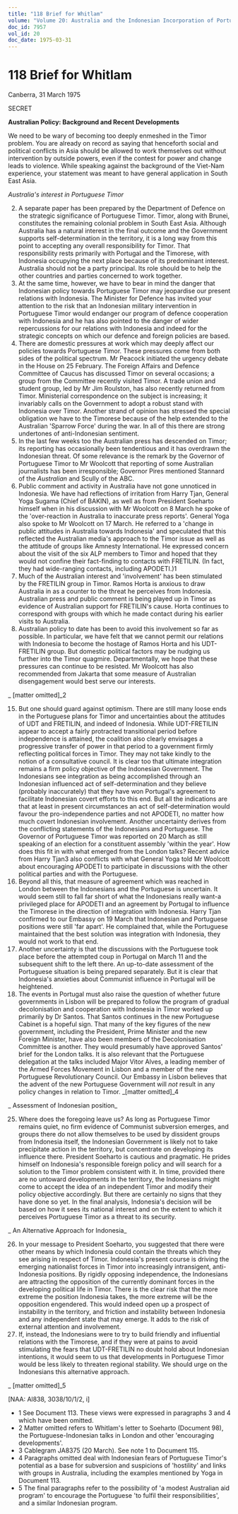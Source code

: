 ```yaml
---
title: "118 Brief for Whitlam"
volume: "Volume 20: Australia and the Indonesian Incorporation of Portuguese Timor, 1974-1976"
doc_id: 7957
vol_id: 20
doc_date: 1975-03-31
---
```


# 118 Brief for Whitlam

Canberra, 31 March 1975

SECRET

**Australian Policy: Background and Recent Developments**

We need to be wary of becoming too deeply enmeshed in the Timor problem. You are already on record as saying that henceforth social and political conflicts in Asia should be allowed to work themselves out without intervention by outside powers, even if the contest for power and change leads to violence. While speaking against the background of the Viet-Nam experience, your statement was meant to have general application in South East Asia.

_Australia's interest in Portuguese Timor_

  2. A separate paper has been prepared by the Department of Defence on the strategic significance of Portuguese Timor. Timor, along with Brunei, constitutes the remaining colonial problem in South East Asia. Although Australia has a natural interest in the final outcome and the Government supports self-determination in the territory, it is a long way from this point to accepting any overall responsibility for Timor. That responsibility rests primarily with Portugal and the Timorese, with Indonesia occupying the next place because of its predominant interest. Australia should not be a party principal. Its role should be to help the other countries and parties concerned to work together.
  3. At the same time, however, we have to bear in mind the danger that Indonesian policy towards Portuguese Timor may jeopardise our present relations with Indonesia. The Minister for Defence has invited your attention to the risk that an Indonesian military intervention in Portuguese Timor would endanger our program of defence cooperation with Indonesia and he has also pointed to the danger of wider repercussions for our relations with Indonesia and indeed for the strategic concepts on which our defence and foreign policies are based.
  4. There are domestic pressures at work which may deeply affect our policies towards Portuguese Timor. These pressures come from both sides of the political spectrum. Mr Peacock initiated the urgency debate in the House on 25 February. The Foreign Affairs and Defence Committee of Caucus has discussed Timor on several occasions; a group from the Committee recently visited Timor. A trade union and student group, led by Mr Jim Roulston, has also recently returned from Timor. Ministerial correspondence on the subject is increasing; it invariably calls on the Government to adopt a robust stand with Indonesia over Timor. Another strand of opinion has stressed the special obligation we have to the Timorese because of the help extended to the Australian 'Sparrow Force' during the war. In all of this there are strong undertones of anti-Indonesian sentiment.
  5. In the last few weeks too the Australian press has descended on Timor; its reporting has occasionally been tendentious and it has overdrawn the Indonesian threat. Of some relevance is the remark by the Governor of Portuguese Timor to Mr Woolcott that reporting of some Australian journalists has been irresponsible; Governor Pires mentioned Stannard of the _Australian_ and Scully of the ABC.
  6. Public comment and activity in Australia have not gone unnoticed in Indonesia. We have had reflections of irritation from Harry Tjan, General Yoga Sugama (Chief of BAKIN), as well as from President Soeharto himself when in his discussion with Mr Woolcott on 8 March he spoke of the 'over-reaction in Australia to inaccurate press reports'. General Yoga also spoke to Mr Woolcott on 17 March. He referred to a 'change in public attitudes in Australia towards Indonesia' and speculated that this reflected the Australian media's approach to the Timor issue as well as the attitude of groups like Amnesty International. He expressed concern about the visit of the six ALP members to Timor and hoped that they would not confine their fact-finding to contacts with FRETILIN. (In fact, they had wide-ranging contacts, including APODETI.)1
  7. Much of the Australian interest and 'involvement' has been stimulated by the FRETILIN group in Timor. Ramos Horta is anxious to draw Australia in as a counter to the threat he perceives from Indonesia. Australian press and public comment is being played up in Timor as evidence of Australian support for FRETILIN's cause. Horta continues to correspond with groups with which he made contact during his earlier visits to Australia.
  8. Australian policy to date has been to avoid this involvement so far as possible. In particular, we have felt that we cannot permit our relations with Indonesia to become the hostage of Ramos Horta and his UDT-FRETILIN group. But domestic political factors may be nudging us further into the Timor quagmire. Departmentally, we hope that these pressures can continue to be resisted. Mr Woolcott has also recommended from Jakarta that some measure of Australian disengagement would best serve our interests.



_ [matter omitted]_2

  15. But one should guard against optimism. There are still many loose ends in the Portuguese plans for Timor and uncertainties about the attitudes of UDT and FRETILIN, and indeed of Indonesia. While UDT-FRETILIN appear to accept a fairly protracted transitional period before independence is attained, the coalition also clearly envisages a progressive transfer of power in that period to a government firmly reflecting political forces in Timor. They may not take kindly to the notion of a consultative council. It is clear too that ultimate integration remains a firm policy objective of the Indonesian Government. The Indonesians see integration as being accomplished through an Indonesian influenced act of self-determination and they believe (probably inaccurately) that they have won Portugal's agreement to facilitate Indonesian covert efforts to this end. But all the indications are that at least in present circumstances an act of self-determination would favour the pro-independence parties and not APODETI, no matter how much covert Indonesian involvement. Another uncertainty derives from the conflicting statements of the Indonesians and Portuguese. The Governor of Portuguese Timor was reported on 20 March as still speaking of an election for a constituent assembly 'within the year'. How does this fit in with what emerged from the London talks? Recent advice from Harry Tjan3 also conflicts with what General Yoga told Mr Woolcott about encouraging APODETI to participate in discussions with the other political parties and with the Portuguese.
  16. Beyond all this, that measure of agreement which was reached in London between the Indonesians and the Portuguese is uncertain. It would seem still to fall far short of what the Indonesians really want-a privileged place for APODETI and an agreement by Portugal to influence the Timorese in the direction of integration with Indonesia. Harry Tjan confirmed to our Embassy on 19 March that Indonesian and Portuguese positions were still 'far apart'. He complained that, while the Portuguese maintained that the best solution was integration with Indonesia, they would not work to that end.
  17. Another uncertainty is that the discussions with the Portuguese took place before the attempted coup in Portugal on March 11 and the subsequent shift to the left there. An up-to-date assessment of the Portuguese situation is being prepared separately. But it is clear that Indonesia's anxieties about Communist influence in Portugal will be heightened.
  18. The events in Portugal must also raise the question of whether future governments in Lisbon will be prepared to follow the program of gradual decolonisation and cooperation with Indonesia in Timor worked up primarily by Dr Santos. That Santos continues in the new Portuguese Cabinet is a hopeful sign. That many of the key figures of the new government, including the President, Prime Minister and the new Foreign Minister, have also been members of the Decolonisation Committee is another. They would presumably have approved Santos' brief for the London talks. It is also relevant that the Portuguese delegation at the talks included Major Vitor Alves, a leading member of the Armed Forces Movement in Lisbon and a member of the new Portuguese Revolutionary Council. Our Embassy in Lisbon believes that the advent of the new Portuguese Government will _not_ result in any policy changes in relation to Timor. _[matter omitted]_4



_ Assessment of Indonesian position_

  25. Where does the foregoing leave us? As long as Portuguese Timor remains quiet, no firm evidence of Communist subversion emerges, and groups there do not allow themselves to be used by dissident groups from Indonesia itself, the Indonesian Government is likely not to take precipitate action in the territory, but concentrate on developing its influence there. President Soeharto is cautious and pragmatic. He prides himself on Indonesia's responsible foreign policy and will search for a solution to the Timor problem consistent with it. In time, provided there are no untoward developments in the territory, the Indonesians might come to accept the idea of an independent Timor and modify their policy objective accordingly. But there are certainly no signs that they have done so yet. In the final analysis, Indonesia's decision will be based on how it sees its national interest and on the extent to which it perceives Portuguese Timor as a threat to its security.



_ An Alternative Approach for Indonesia_

  26. In your message to President Soeharto, you suggested that there were other means by which Indonesia could contain the threats which they see arising in respect of Timor. Indonesia's present course is driving the emerging nationalist forces in Timor into increasingly intransigent, anti-Indonesia positions. By rigidly opposing independence, the Indonesians are attracting the opposition of the currently dominant forces in the developing political life in Timor. There is the clear risk that the more extreme the position Indonesia takes, the more extreme will be the opposition engendered. This would indeed open up a prospect of instability in the territory, and friction and instability between Indonesia and any independent state that may emerge. It adds to the risk of external attention and involvement.
  27. If, instead, the Indonesians were to try to build friendly and influential relations with the Timorese, and if they were at pains to avoid stimulating the fears that UDT-FRETILIN no doubt hold about Indonesian intentions, it would seem to us that developments in Portuguese Timor would be less likely to threaten regional stability. We should urge on the Indonesians this alternative approach.



_ [matter omitted]_5

[NAA: Al838, 3038/10/1/2, i]

  * 1 See Document 113. These views were expressed in paragraphs 3 and 4 which have been omitted.
  * 2 Matter omitted refers to Whitlam's letter to Soeharto (Document 98), the Portuguese-Indonesian talks in London and other 'encouraging developments'.
  * 3 Cablegram JA8375 (20 March). See note 1 to Document 115.
  * 4 Paragraphs omitted deal with Indonesian fears of Portuguese Timor's potential as a base for subversion and suspicions of 'hostility' and links with groups in Australia, including the examples mentioned by Yoga in Document 113.
  * 5 The final paragraphs refer to the possibility of 'a modest Australian aid program' to encourage the Portuguese 'to fulfil their responsibilities', and a similar Indonesian program.


